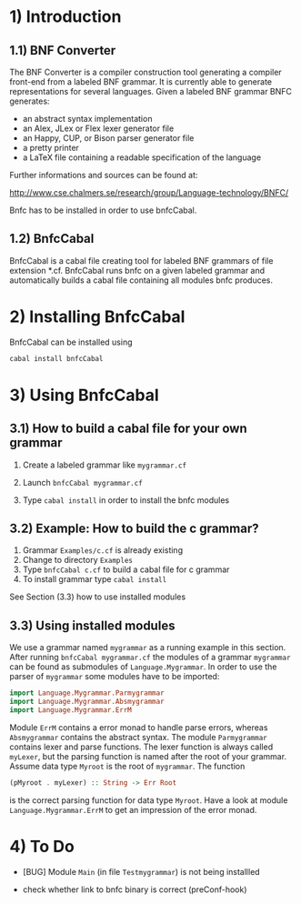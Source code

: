 # 1) Introduction

## 1.1) BNF Converter

The BNF Converter is a compiler construction tool generating a 
compiler front-end from a labeled BNF grammar. It is currently
 able to generate representations for several languages. Given
 a labeled BNF grammar BNFC generates:
 
   * an abstract syntax implementation
   * an Alex, JLex or Flex lexer generator file
   * an Happy, CUP, or Bison parser generator file
   * a pretty printer
   * a LaTeX file containing a readable specification of the language
 
Further informations and sources can be found at:

http://www.cse.chalmers.se/research/group/Language-technology/BNFC/

Bnfc has to be installed in order to use bnfcCabal.

## 1.2) BnfcCabal

BnfcCabal is a cabal file creating tool for labeled BNF grammars of 
file extension *.cf. BnfcCabal runs bnfc on a given labeled grammar
and automatically builds a cabal file containing all modules bnfc 
produces. 

# 2) Installing BnfcCabal

BnfcCabal can be installed using 

```Bash
cabal install bnfcCabal
```

# 3) Using BnfcCabal

## 3.1) How to build a cabal file for your own grammar

1. Create a labeled grammar like `mygrammar.cf` 

2. Launch `bnfcCabal mygrammar.cf`
  
3. Type `cabal install` in order to install the bnfc modules

## 3.2) Example: How to build the c grammar?
    
1. Grammar `Examples/c.cf` is already existing
2. Change to directory `Examples` 
3. Type `bnfcCabal c.cf` to build a cabal file for c grammar
4. To install grammar type `cabal install` 
    
See Section (3.3) how to use installed modules

## 3.3) Using installed modules

We use a grammar named `mygrammar` as a 
running example in this section. After running `bnfcCabal mygrammar.cf` the modules of a grammar `mygrammar` can be found as submodules of
`Language.Mygrammar`. In order to use the parser of 
`mygrammar` some modules have to be imported:
```Haskell
import Language.Mygrammar.Parmygrammar
import Language.Mygrammar.Absmygrammar
import Language.Mygrammar.ErrM
```

Module `ErrM` contains a error monad to handle parse errors, whereas `Absmygrammar` contains the abstract syntax.
The module `Parmygrammar` contains lexer and parse functions. The lexer 
function is always called `myLexer`, but the parsing function is named
after the root of your grammar. Assume data type `Myroot` is the root of
 `mygrammar`. The function
```Haskell 
(pMyroot . myLexer) :: String -> Err Root
```
is the correct parsing function for data type `Myroot`. Have a look at module
`Language.Mygrammar.ErrM` to get an impression of the error monad.

# 4) To Do
    
* [BUG] Module `Main` (in file `Testmygrammar`) is not being installled 

* check whether link to bnfc binary is correct (preConf-hook)
      
